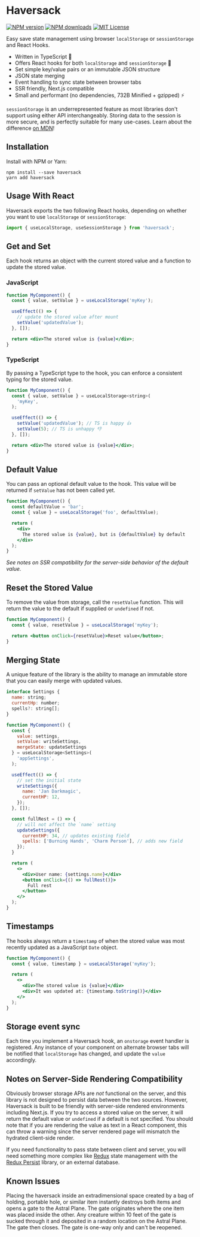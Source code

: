 # Haversack

[![NPM version][npm-version-image]][npm-url] [![NPM downloads][npm-downloads-image]][npm-url] [![MIT License][license-image]][license-url]

Easy save state management using browser `localStorage` or `sessionStorage` and React Hooks.

- Written in TypeScript 🎉
- Offers React hooks for both `localStorage` and `sessionStorage` 🎣
- Set simple key/value pairs or an immutable JSON structure
- JSON state merging
- Event handling to sync state between browser tabs
- SSR friendly, Next.js compatible
- Small and performant (no dependencies, 732B Minified + gzipped) ⚡️

`sessionStorage` is an underrepresented feature as most libraries don't support using either API interchangeably. Storing data to the session is more secure, and is perfectly suitable for many use-cases. Learn about the difference [on MDN](https://developer.mozilla.org/en-US/docs/Web/API/Web_Storage_API/Using_the_Web_Storage_API)!

## Installation

Install with NPM or Yarn:

    npm install --save haversack
    yarn add haversack

## Usage With React

Haversack exports the two following React hooks, depending on whether you want to use `localStorage` or `sessionStorage`:

```typescript
import { useLocalStorage, useSessionStorage } from 'haversack';
```

## Get and Set

Each hook returns an object with the current stored value and a function to update the stored value.

### JavaScript

```jsx
function MyComponent() {
  const { value, setValue } = useLocalStorage('myKey');

  useEffect(() => {
    // update the stored value after mount
    setValue('updatedValue');
  }, []);

  return <div>The stored value is {value}</div>;
}
```

### TypeScript

By passing a TypeScript type to the hook, you can enforce a consistent typing for the stored value.

```jsx
function MyComponent() {
  const { value, setValue } = useLocalStorage<string>(
    'myKey',
  );

  useEffect(() => {
    setValue('updatedValue'); // TS is happy 👍
    setValue(5); // TS is unhappy 👎
  }, []);

  return <div>The stored value is {value}</div>;
}
```

## Default Value

You can pass an optional default value to the hook. This value will be returned if `setValue` has not been called yet.

```jsx
function MyComponent() {
  const defaultValue = 'bar';
  const { value } = useLocalStorage('foo', defaultValue);

  return (
    <div>
      The stored value is {value}, but is {defaultValue} by default
    </div>
  );
}
```

_See notes on SSR compatibility for the server-side behavior of the default value._

## Reset the Stored Value

To remove the value from storage, call the `resetValue` function. This will return the value to the default if supplied or `undefined` if not.

```jsx
function MyComponent() {
  const { value, resetValue } = useLocalStorage('myKey');

  return <button onClick={resetValue}>Reset value</button>;
}
```

## Merging State

A unique feature of the library is the ability to manage an immutable store that you can easily merge with updated values.

```jsx
interface Settings {
  name: string;
  currentHp: number;
  spells?: string[];
}

function MyComponent() {
  const {
    value: settings,
    setValue: writeSettings,
    mergeState: updateSettings
  } = useLocalStorage<Settings>(
    'appSettings',
  );

  useEffect(() => {
    // set the initial state
    writeSettings({
      name: 'Jan Darkmagic',
      currentHP: 12,
    });
  }, []);

  const fullRest = () => {
    // will not affect the `name` setting
    updateSettings({
      currentHP: 34, // updates existing field
      spells: ['Burning Hands', 'Charm Person'], // adds new field
    });
  }

  return (
    <>
      <div>User name: {settings.name}</div>
      <button onClick={() => fullRest()}>
        Full rest
      </button>
    </>
  );
}
```

## Timestamps

The hooks always return a `timestamp` of when the stored value was most recently updated as a JavaScript `Date` object.

```jsx
function MyComponent() {
  const { value, timestamp } = useLocalStorage('myKey');

  return (
    <>
      <div>The stored value is {value}</div>
      <div>It was updated at: {timestamp.toString()}</div>
    </>
  );
}
```

## Storage event sync

Each time you implement a Haversack hook, an `onstorage` event handler is registered. Any instance of your component on alternate browser tabs will be notified that `localStorage` has changed, and update the `value` accordingly.

## Notes on Server-Side Rendering Compatibility

Obviously browser storage APIs are _not_ functional on the server, and this library is not designed to persist data between the two sources. However, Haversack is built to be friendly with server-side rendered environments including Next.js. If you try to access a stored value on the server, it will return the default value or `undefined` if a default is not specified. You should note that if you are rendering the value as text in a React component, this can throw a warning since the server rendered page will mismatch the hydrated client-side render.

If you need functionality to pass state between client and server, you will need something more complex like [Redux](https://redux.js.org/) state management with the [Redux Persist](https://www.npmjs.com/package/redux-persist) library, or an external database.

## Known Issues

Placing the haversack inside an extradimensional space created by a bag of holding, portable hole, or similar item instantly destroys both items and opens a gate to the Astral Plane. The gate originates where the one item was placed inside the other. Any creature within 10 feet of the gate is sucked through it and deposited in a random location on the Astral Plane. The gate then closes. The gate is one-way only and can't be reopened.

[license-image]: http://img.shields.io/badge/license-MIT-blue.svg?style=flat-square
[license-url]: https://github.com/colinhemphill/haversack/blob/master/LICENSE
[npm-downloads-image]: http://img.shields.io/npm/dm/haversack.svg?style=flat-square
[npm-url]: https://npmjs.org/package/haversack
[npm-version-image]: http://img.shields.io/npm/v/haversack.svg?style=flat-square
